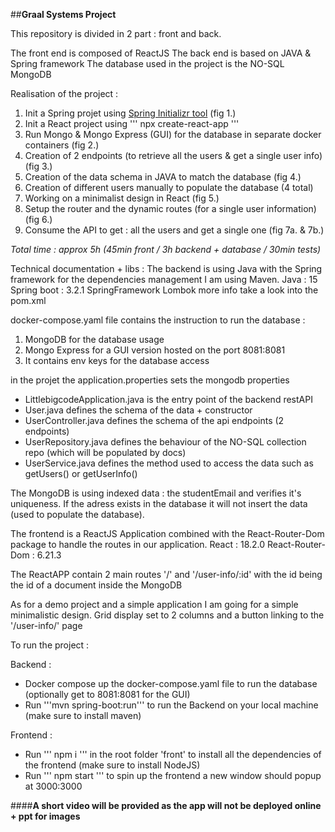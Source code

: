 ##**Graal Systems Project**

This repository is divided in 2 part : front and back.

The front end is composed of ReactJS 
The back end is based on JAVA & Spring framework
The database used in the project is the NO-SQL MongoDB


Realisation of the project :
1. Init a Spring projet using [Spring Initializr tool](https://start.spring.io/) (fig 1.)
2. Init a React project using ''' npx create-react-app '''
3. Run Mongo & Mongo Express (GUI) for the database in separate docker containers (fig 2.)
4. Creation of 2 endpoints (to retrieve all the users & get a single user info) (fig 3.)
5. Creation of the data schema in JAVA to match the database (fig 4.)
6. Creation of different users manually to populate the database (4 total)
7. Working on a minimalist design in React (fig 5.)
8. Setup the router and the dynamic routes (for a single user information) (fig 6.)
9. Consume the API to get : all the users and get a single one (fig 7a. & 7b.)


*Total time : approx 5h (45min front / 3h backend + database / 30min tests)*


Technical documentation + libs :
The backend is using Java with the Spring framework for the dependencies management I am using Maven.
Java : 15
Spring boot : 3.2.1
SpringFramework
Lombok
more info take a look into the pom.xml

docker-compose.yaml file contains the instruction to run the database :
1. MongoDB for the database usage
2. Mongo Express for a GUI version hosted on the port 8081:8081
3. It contains env keys for the database access

in the projet the application.properties sets the mongodb properties

- LittlebigcodeApplication.java is the entry point of the backend restAPI
- User.java defines the schema of the data + constructor
- UserController.java defines the schema of the api endpoints (2 endpoints)
- UserRepository.java defines the behaviour of the NO-SQL collection repo (which will be populated by docs)
- UserService.java defines the method used to access the data such as getUsers() or getUserInfo()

The MongoDB is using indexed data : the studentEmail and verifies it's uniqueness. If the adress exists in the database it will not insert the data (used to populate the database).

The frontend is a ReactJS Application combined with the React-Router-Dom package to handle the routes in our application.
React : 18.2.0
React-Router-Dom : 6.21.3

The ReactAPP contain 2 main routes '/' and '/user-info/:id' with the id being the id of a document inside the MongoDB

As for a demo project and a simple application I am going for a simple minimalistic design. Grid display set to 2 columns and a button linking to the '/user-info/' page


To run the project :

Backend : 
- Docker compose up the docker-compose.yaml file to run the database (optionally get to 8081:8081 for the GUI)
- Run '''mvn spring-boot:run''' to run the Backend on your local machine (make sure to install maven)

Frontend :
- Run ''' npm i ''' in the root folder 'front' to install all the dependencies of the frontend (make sure to install NodeJS)
- Run ''' npm start ''' to spin up the frontend a new window should popup at 3000:3000


####**A short video will be provided as the app will not be deployed online + ppt for images**
